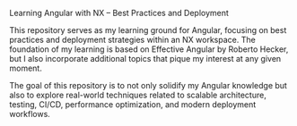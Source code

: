 Learning Angular with NX – Best Practices and Deployment

This repository serves as my learning ground for Angular, focusing on best practices and deployment strategies within an NX workspace. The foundation of my learning is based on Effective Angular by Roberto Hecker, but I also incorporate additional topics that pique my interest at any given moment.

The goal of this repository is to not only solidify my Angular knowledge but also to explore real-world techniques related to scalable architecture, testing, CI/CD, performance optimization, and modern deployment workflows.
